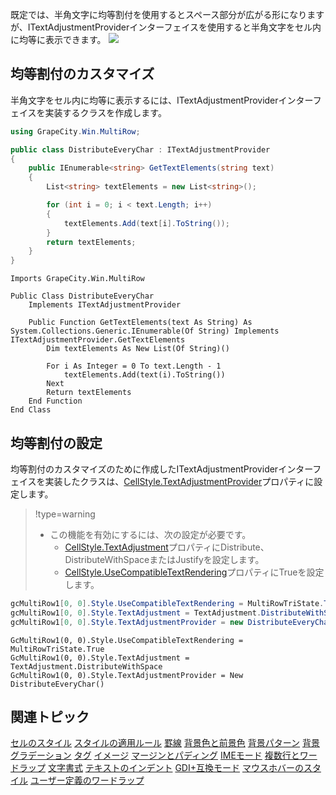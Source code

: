 既定では、半角文字に均等割付を使用するとスペース部分が広がる形になりますが、ITextAdjustmentProviderインターフェイスを使用すると半角文字をセル内に均等に表示できます。
![](/DOCUMENT_SITE_LINK_PREFIX_HERE/document-site-files/images/f148c511-6e98-4b55-9904-150a375d5825/images/userguide/cellstyle_customtextjustify_01.png)

## 均等割付のカスタマイズ

半角文字をセル内に均等に表示するには、ITextAdjustmentProviderインターフェイスを実装するクラスを作成します。
```csharp
using GrapeCity.Win.MultiRow; 

public class DistributeEveryChar : ITextAdjustmentProvider
{
    public IEnumerable<string> GetTextElements(string text)
    {
        List<string> textElements = new List<string>();

        for (int i = 0; i < text.Length; i++)
        {
            textElements.Add(text[i].ToString());
        }
        return textElements;
    }
}
```

```vbnet
Imports GrapeCity.Win.MultiRow

Public Class DistributeEveryChar
    Implements ITextAdjustmentProvider

    Public Function GetTextElements(text As String) As System.Collections.Generic.IEnumerable(Of String) Implements ITextAdjustmentProvider.GetTextElements
        Dim textElements As New List(Of String)()

        For i As Integer = 0 To text.Length - 1
            textElements.Add(text(i).ToString())
        Next
        Return textElements
    End Function
End Class
```

## 均等割付の設定

均等割付のカスタマイズのために作成したITextAdjustmentProviderインターフェイスを実装したクラスは、[CellStyle.TextAdjustmentProvider](gcdocsite__documentlink?toc-item-id=cba03fc2-ee6b-4c11-9849-6696dac2aeca)プロパティに設定します。

> !type=warning
>
> * この機能を有効にするには、次の設定が必要です。
>     * [CellStyle.TextAdjustment](gcdocsite__documentlink?toc-item-id=ea98cddc-eac7-4e29-b1cb-ab6709c9e7c8)プロパティにDistribute、DistributeWithSpaceまたはJustifyを設定します。
>     * [CellStyle.UseCompatibleTextRendering](gcdocsite__documentlink?toc-item-id=1c5ce59b-63d8-4edc-93ce-5178f9732917)プロパティにTrueを設定します。
```csharp
gcMultiRow1[0, 0].Style.UseCompatibleTextRendering = MultiRowTriState.True;
gcMultiRow1[0, 0].Style.TextAdjustment = TextAdjustment.DistributeWithSpace;
gcMultiRow1[0, 0].Style.TextAdjustmentProvider = new DistributeEveryChar();
```

```vbnet
GcMultiRow1(0, 0).Style.UseCompatibleTextRendering = MultiRowTriState.True
GcMultiRow1(0, 0).Style.TextAdjustment = TextAdjustment.DistributeWithSpace
GcMultiRow1(0, 0).Style.TextAdjustmentProvider = New DistributeEveryChar()
```

## 関連トピック

[セルのスタイル](gcdocsite__documentlink?toc-item-id=0659dda6-b828-4148-a42a-71244a85690c)
[スタイルの適用ルール](gcdocsite__documentlink?toc-item-id=7bd4c3f5-3a4b-47d1-a04d-c6b0eb34b77e)
[罫線](gcdocsite__documentlink?toc-item-id=1f3aedd3-7f2e-404f-9b1c-a035fb3a0028)
[背景色と前景色](gcdocsite__documentlink?toc-item-id=659c8f82-913c-4151-ac57-5489df055fff)
[背景パターン](gcdocsite__documentlink?toc-item-id=890081a2-3af9-4359-8697-d49b65dfe284)
[背景グラデーション](gcdocsite__documentlink?toc-item-id=2e54d2f0-6317-4fce-a74e-8b763f3f2f10)
[タグ](gcdocsite__documentlink?toc-item-id=fb73f7b0-aae0-43fa-aacd-4a74f84fa16a)
[イメージ](gcdocsite__documentlink?toc-item-id=7ccdf46e-326e-4f4f-a097-051ad2700b6e)
[マージンとパディング](gcdocsite__documentlink?toc-item-id=a9f06eec-b225-4b07-826e-f14a1e77d6ca)
[IMEモード](gcdocsite__documentlink?toc-item-id=7fcbd91a-83ac-4f84-b8dc-a9061553177d)
[複数行とワードラップ](gcdocsite__documentlink?toc-item-id=b113b6cb-598e-48a9-917e-8eec48db994b)
[文字書式](gcdocsite__documentlink?toc-item-id=e32f062a-3075-439c-a2f2-3c7a07840510)
[テキストのインデント](gcdocsite__documentlink?toc-item-id=122eb1b4-e5f2-48d3-ab7c-a0249190a034)
[GDI+互換モード](gcdocsite__documentlink?toc-item-id=9b34fee2-3101-44f6-8e71-6cd80cca6a4d)
[マウスホバーのスタイル](gcdocsite__documentlink?toc-item-id=048b62a5-4dee-44f2-85de-b20c61c8c644)
[ユーザー定義のワードラップ](gcdocsite__documentlink?toc-item-id=1e2c91d2-750e-44f1-bc8f-05d6c9729caf)